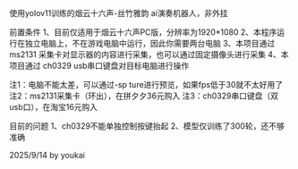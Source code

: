 使用yolov11训练的烟云十六声-丝竹雅韵 ai演奏机器人，非外挂

前置条件
1、目前仅适用于烟云十六声PC版，分辨率为1920*1080
2、本程序运行在独立电脑上，不在游戏电脑中运行，因此你需要两台电脑
3、本项目通过 ms2131 采集卡对显示器的内容进行采集，也可以通过固定摄像头进行采集
4、本项目通过 ch0329 usb串口键盘对目标电脑进行操作

注1：电脑不能太差，可以通过-sp ture进行预览，如果fps低于30就不太好用了
注2：ms2131采集卡（环出），在拼夕夕36元购入
注3：ch0329串口键盘（双usb口），在淘宝16元购入


目前的问题
1、ch0329不能单独控制按键抬起
2、模型仅训练了300轮，还不够准确

2025/9/14 by youkai
